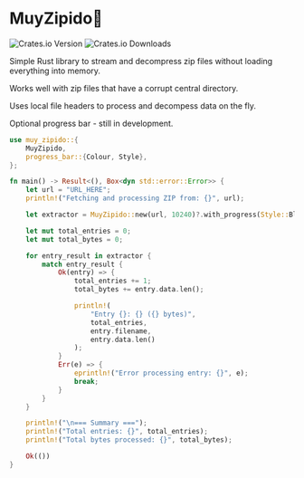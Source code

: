 # MuyZipido💨
<img alt="Crates.io Version" src="https://img.shields.io/crates/v/muy_zipido"> <img alt="Crates.io Downloads" src="https://img.shields.io/crates/d/muy_zipido">

Simple Rust library to stream and decompress zip files without loading everything into memory.

Works well with zip files that have a corrupt central directory.

Uses local file headers to process and decompess data on the fly.

Optional progress bar - still in development.

```rust
use muy_zipido::{
    MuyZipido,
    progress_bar::{Colour, Style},
};

fn main() -> Result<(), Box<dyn std::error::Error>> {
    let url = "URL_HERE";
    println!("Fetching and processing ZIP from: {}", url);

    let extractor = MuyZipido::new(url, 10240)?.with_progress(Style::Blocks, Colour::Magenta);

    let mut total_entries = 0;
    let mut total_bytes = 0;

    for entry_result in extractor {
        match entry_result {
            Ok(entry) => {
                total_entries += 1;
                total_bytes += entry.data.len();

                println!(
                    "Entry {}: {} ({} bytes)",
                    total_entries,
                    entry.filename,
                    entry.data.len()
                );
            }
            Err(e) => {
                eprintln!("Error processing entry: {}", e);
                break;
            }
        }
    }

    println!("\n=== Summary ===");
    println!("Total entries: {}", total_entries);
    println!("Total bytes processed: {}", total_bytes);

    Ok(())
}
```
